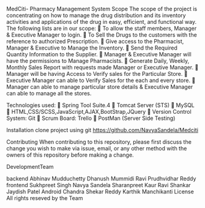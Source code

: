 MedCiti- Pharmacy Management System
Scope The scope of the project is concentrating on how to manage the drug distribution and its inventory activities and applications of the drug in easy, efficient, and functional way. The following lists are in our scope:  To allow the staff members, Manager & Executive Manager to login.  To Sell the Drugs to the customers with the reference to authorized Prescription.  Give access to the Pharmacist, Manager & Executive to Manage the Inventory.  Send the Required Quantity Information to the Supplier.  Manager & Executive Manager will have the permissions to Manage Pharmacists.  Generate Daily, Weekly, Monthly Sales Report with requests made Manager or Executive Manager.  Manager will be having Access to Verify sales for the Particular Store.  Executive Manager can able to Verify Sales for the each and every store.  Manager can able to manage particular store details & Executive Manager can able to manage all the stores.

Technologies used:  Spring Tool Suite.4  Tomcat Server (STS)  MySQL  HTML,CSS/SCSS,JavaScript,AJAX,BootStrap,JQuery   Version Control System: Git  Scrum Board: Trello  PostMan (Server Side Testing)

Installation
clone project using git https://github.com/NavyaSandela/Medciti

Contributing
When contributing to this repository, please first discuss the change you wish to make via issue, email, or any other method with the owners of this repository before making a change.

DevelopmentTeam

backend
Abhinav Mudduchetty
Dhanush Mummidi
Ravi Prudhvidhar Reddy
frontend
Sukhpreet Singh
Navya Sandela
Sharanpreet Kaur
Ravi Shankar
Jaydish Patel
Android
Chandra Shekar Reddy
Karthik Manchikanti
License
All rights reseved by the Team
